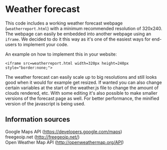 Weather forecast
==================

This code includes a working weather forecast webpage (`weatherreport.html`) with a minimum recommended resolution of 320x240. The webpage can easily be embedded into another webpage using an `iframe`. We decided to do it this way as it's one of the easiest ways for end-users to implement your code.

An example on how to implement this in your website:

    <iframe src=weatherreport.html width=320px height=240px style="border:none;">
    
The weather forecast can easily scale up to big resolutions and still looks good when it would for example get resized. If wanted you can also change certain variables at the start of the weather.js file to change the amount of clouds rendered, etc. With some editing it's also possible to make smaller versions of the forecast page as well. For better performance, the minified version of the javascript is being used.

Information sources
-------------------
Google Maps API (https://developers.google.com/maps)  
freegeoip.net (http://freegeoip.net/)  
Open Weather Map API (http://openweathermap.org/API)
